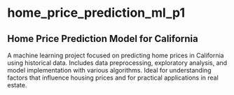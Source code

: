 # home_price_prediction_ml_p1
Home Price Prediction Model for California 
--------------------------------------------
A machine learning project focused on predicting home prices in California using historical data. Includes data preprocessing, exploratory analysis, and model implementation with various algorithms. Ideal for understanding factors that influence housing prices and for practical applications in real estate.

